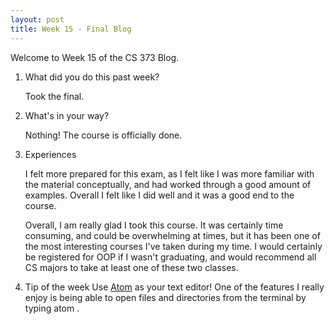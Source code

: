 ```yaml
---
layout: post
title: Week 15 - Final Blog
---
```


Welcome to Week 15 of the CS 373 Blog.

1. What did you do this past week?

	Took the final.

2. What's in your way?

	Nothing! The course is officially done.

3. Experiences

	I felt more prepared for this exam, as I felt like I was more familiar with the material conceptually, and had worked through a good amount of examples. Overall I felt like I did well and it was a good end to the course.

	Overall, I am really glad I took this course. It was certainly time consuming, and could be overwhelming at times, but it has been one of the most interesting courses I've taken during my time. I would certainly be registered for OOP if I wasn't graduating, and would recommend all CS majors to take at least one of these two classes.

4. Tip of the week
	Use [Atom](https://atom.io/) as your text editor! One of the features I really enjoy is being able to open files and directories from the terminal by typing atom <filename>.
